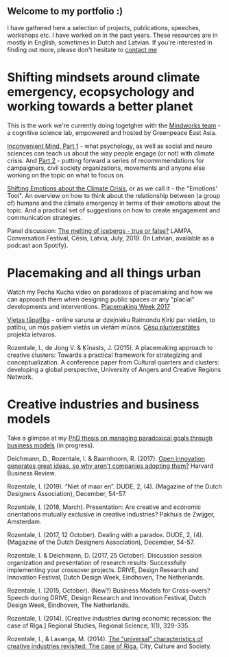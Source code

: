 ## Welcome to my portfolio :) 

I have gathered here a selection of projects, publications, speeches, workshops etc. I have worked on in the past years. These resources are in mostly in English, sometimes in Dutch and Latvian. If you're interested in finding out more, please don't hesitate to [contact me](mailto:ie.rozentale@gmail.com)

# Shifting mindsets around climate emergency, ecopsychology and working towards a better planet 
This is the work we're currently doing togetgher with the [Mindworks team](www.mindworkslab.org) - a cognitive science lab, empowered and hosted by Greenpeace East Asia. 

[Inconvenient Mind, Part 1](https://drive.google.com/file/d/1tn_FjsgyCnFHgTeLPzr7mPYchH3kteM9/view?usp=sharing) - what psychology, as well as social and neuro sciences can teach us about the way people engage (or not) with climate crisis. And [Part 2](https://drive.google.com/file/d/1ZnikZ-oIq63Nq1JgxARYHHd6NY_c8Fv_/view?usp=sharing) - putting forward a series of recommmendations for campaigners, civil society organizations, movements and anyone else working on the topic on what to focus on.

[Shifting Emotions about the Climate Crisis](https://docs.google.com/document/d/1-aSJzEk0e43yoBI3rbX9QMVNTO0HHWV8xT02dzH6hCs/edit?usp=sharing), or as we call it - the "Emotions' Tool". An overview on how to think about the relationship between (a group of) humans and the climate emergency in terms of their emotions about the topic. And a practical set of suggestions on how to create engagement and communication strategies. 

Panel discussion: [The melting of icebergs - true or false?](https://open.spotify.com/episode/1Zw5pad6qA09iiQ2dQBWMH?si=qsNx8Sz8RGqG5GWMq7zUzg) LAMPA, Conversation Festival, Cēsis, Latvia, July, 2019. (In Latvian, available as a podcast aon Spotify). 

# Placemaking and all things urban

Watch my Pecha Kucha video on paradoxes of placemaking and how we can approach them when designing public spaces or any "placial" developments and interventions. 
[Placemaking Week 2017](https://vimeo.com/238567658#t=10200s)

[Vietas tāpatība](https://www.youtube.com/watch?v=EoKBB0BSJZE) - online saruna ar dzejnieku Raimondu Ķirķi par vietām, to patību, un mūs pašiem vietās un vietām mūsos. [Cēsu pluriversitātes](https://www.facebook.com/cesis.pluriversity) projekta ietvaros. 

Rozentale, I., de Jong V. & Ķīnasts, J. (2015). A placemaking approach to creative clusters: Towards a practical framework for strategizing and conceptualization. A conference paper from Cultural quarters and clusters: developing a global perspective, University of Angers and Creative Regions Network. 

# Creative industries and business models 

Take a glimpse at my [PhD thesis on managing paradoxical goals through business models](https://ievasieva.github.io) (in progress). 

Deichmann, D., Rozentale, I. & Baarnhoorn, R. (2017).  [Open innovation generates great ideas, so why aren't companies adopting them?](https://hbr.org/2017/12/open-innovation-generates-great-ideas-so-why-arent-companies-adopting-them) Harvard Business Review.

Rozentale, I. (2019). “Niet of maar en”. DUDE, 2, (4). (Magazine of the Dutch Designers Association), December, 54-57. 

Rozentale, I. (2018, March). Presentation: Are creative and economic orientations mutually exclusive in creative industries? Pakhuis de Zwijger, Amsterdam. 

Rozentale, I. (2017, 12 October). Dealing with a paradox. DUDE, 2, (4). (Magazine of the Dutch Designers Association), December, 54-57. 

Rozentale, I. & Deichmann, D. (2017, 25 October). Discussion session organization and presentation of research results: Successfully implementing your crossover projects. DRIVE, Design Research and Innovation Festival, Dutch Design Week, Eindhoven, The Netherlands.  

Rozentale, I. (2015, October). (New?) Business Models for Cross-overs? Speech during DRIVE, Design Research and Innovation Festival, Dutch Design Week, Eindhoven, The Netherlands.  

Rozentale, I. (2014). [Creative industries during economic recession: the case of Riga.] Regional Studies, Regional Science, 1(1), 329-335.

Rozentale, I., & Lavanga, M. (2014). [The “universal” characteristics of creative industries revisited: The case of Riga.](https://repub.eur.nl/pub/51494/Metis_198999.pdf) City, Culture and Society.


